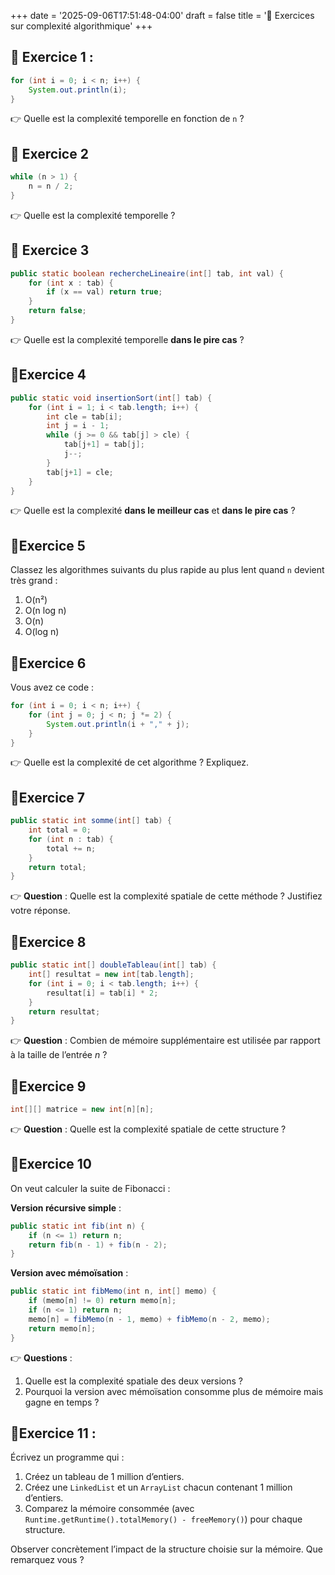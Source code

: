 +++
date = '2025-09-06T17:51:48-04:00'
draft = false
title = '📝 Exercices sur complexité algorithmique'
+++


## 🔹 Exercice 1 : 

```java
for (int i = 0; i < n; i++) {
    System.out.println(i);
}
```

👉 Quelle est la complexité temporelle en fonction de `n` ?


## 🔹 Exercice 2 

```java
while (n > 1) {
    n = n / 2;
}
```

👉 Quelle est la complexité temporelle ?


## 🔹 Exercice 3

```java
public static boolean rechercheLineaire(int[] tab, int val) {
    for (int x : tab) {
        if (x == val) return true;
    }
    return false;
}
```

👉 Quelle est la complexité temporelle **dans le pire cas** ?


## 🔹Exercice 4 

```java
public static void insertionSort(int[] tab) {
    for (int i = 1; i < tab.length; i++) {
        int cle = tab[i];
        int j = i - 1;
        while (j >= 0 && tab[j] > cle) {
            tab[j+1] = tab[j];
            j--;
        }
        tab[j+1] = cle;
    }
}
```

👉 Quelle est la complexité **dans le meilleur cas** et **dans le pire cas** ?


## 🔹Exercice 5

Classez les algorithmes suivants du plus rapide au plus lent quand `n` devient très grand :

1. O(n²)
2. O(n log n)
3. O(n)
4. O(log n)


## 🔹Exercice 6

Vous avez ce code :

```java
for (int i = 0; i < n; i++) {
    for (int j = 0; j < n; j *= 2) {
        System.out.println(i + "," + j);
    }
}
```

👉 Quelle est la complexité de cet algorithme ? Expliquez.


## 🔹Exercice 7

```java
public static int somme(int[] tab) {
    int total = 0;
    for (int n : tab) {
        total += n;
    }
    return total;
}
```

👉 **Question** : Quelle est la complexité spatiale de cette méthode ? Justifiez votre réponse.


## 🔹Exercice 8

```java
public static int[] doubleTableau(int[] tab) {
    int[] resultat = new int[tab.length];
    for (int i = 0; i < tab.length; i++) {
        resultat[i] = tab[i] * 2;
    }
    return resultat;
}
```

👉 **Question** : Combien de mémoire supplémentaire est utilisée par rapport à la taille de l’entrée *n* ?


## 🔹Exercice 9

```java
int[][] matrice = new int[n][n];
```

👉 **Question** : Quelle est la complexité spatiale de cette structure ?


## 🔹Exercice 10

On veut calculer la suite de Fibonacci :

**Version récursive simple** :

```java
public static int fib(int n) {
    if (n <= 1) return n;
    return fib(n - 1) + fib(n - 2);
}
```

**Version avec mémoïsation** :

```java
public static int fibMemo(int n, int[] memo) {
    if (memo[n] != 0) return memo[n];
    if (n <= 1) return n;
    memo[n] = fibMemo(n - 1, memo) + fibMemo(n - 2, memo);
    return memo[n];
}
```

👉 **Questions** :

1. Quelle est la complexité spatiale des deux versions ?
2. Pourquoi la version avec mémoïsation consomme plus de mémoire mais gagne en temps ?


## 🔹Exercice 11 : 

Écrivez un programme qui :

1. Créez un tableau de 1 million d’entiers.
2. Créez une `LinkedList` et un `ArrayList` chacun contenant 1 million d’entiers.
3. Comparez la mémoire consommée (avec `Runtime.getRuntime().totalMemory() - freeMemory()`) pour chaque structure.

Observer concrètement l’impact de la structure choisie sur la mémoire. Que remarquez vous ?